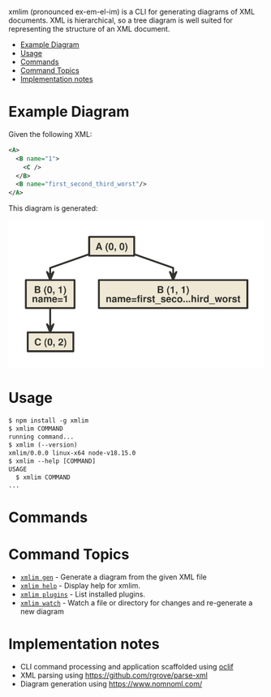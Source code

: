 xmlim (pronounced ex-em-el-im) is a CLI for generating diagrams of XML documents. XML is hierarchical, so a tree diagram is well suited for representing the structure of an XML document.

<!-- toc -->
* [Example Diagram](#example-diagram)
* [Usage](#usage)
* [Commands](#commands)
* [Command Topics](#command-topics)
* [Implementation notes](#implementation-notes)
<!-- tocstop -->

# Example Diagram

Given the following XML:

```xml
<A>
  <B name="1">
    <C />
  </B>
  <B name="first_second_third_worst"/>
</A>
```

This diagram is generated:

![example_diagram](test/examples/example1.svg)

# Usage

<!-- usage -->
```sh-session
$ npm install -g xmlim
$ xmlim COMMAND
running command...
$ xmlim (--version)
xmlim/0.0.0 linux-x64 node-v18.15.0
$ xmlim --help [COMMAND]
USAGE
  $ xmlim COMMAND
...
```
<!-- usagestop -->

# Commands

<!-- commands -->
# Command Topics

* [`xmlim gen`](docs/gen.md) - Generate a diagram from the given XML file
* [`xmlim help`](docs/help.md) - Display help for xmlim.
* [`xmlim plugins`](docs/plugins.md) - List installed plugins.
* [`xmlim watch`](docs/watch.md) - Watch a file or directory for changes and re-generate a new diagram

<!-- commandsstop -->

# Implementation notes

- CLI command processing and application scaffolded using [oclif](https://github.com/oclif/oclif)
- XML parsing using https://github.com/rgrove/parse-xml
- Diagram generation using https://www.nomnoml.com/
